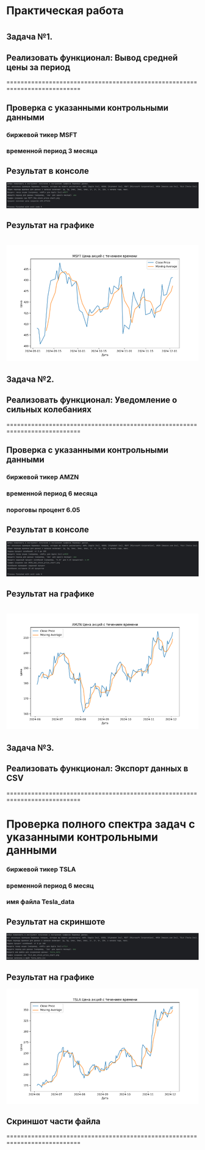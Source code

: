# Практическая работа
# 
## Задача №1. 
## Реализовать функционал: Вывод средней цены за период
===========================================================================

## Проверка с указанными контрольными данными
### биржевой тикер MSFT
### временной период 3 месяца

## Результат в консоле
![](https://github.com/Lienar/Practicym2/blob/main/Screens/Screen1.jpg)

## Результат на графике
![](https://github.com/Lienar/Practicym2/blob/main/Screens/Task1.png)
===========================================================================

## Задача №2. 
## Реализовать функционал: Уведомление о сильных колебаниях
===========================================================================

## Проверка с указанными контрольными данными
### биржевой тикер AMZN
### временной период 6 месяца
### пороговы процент 6.05

## Результат в консоле
![](https://github.com/Lienar/Practicym2/blob/main/Screens/Screen2.jpg)

## Результат на графике
![](https://github.com/Lienar/Practicym2/blob/main/Screens/Task2.png)
===========================================================================

## Задача №3. 
## Реализовать функционал: Экспорт данных в CSV
===========================================================================

# Проверка полного спектра задач с указанными контрольными данными
### биржевой тикер TSLA
### временной период 6 месяц
### имя файла Tesla_data

## Результат на скриншоте
![](https://github.com/Lienar/Practicym2/blob/main/Screens/Screen4.jpg)

## Результат на графике
![](https://github.com/Lienar/Practicym2/blob/main/Screens/Task3.png)

## Скриншот части файла

===========================================================================

